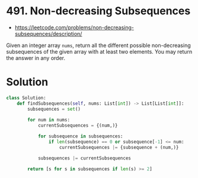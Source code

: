 # 491. Non-decreasing Subsequences

- https://leetcode.com/problems/non-decreasing-subsequences/description/

Given an integer array `nums`, return all the different possible non-decreasing subsequences of the given array with at least two elements. You may return the answer in any order.

# Solution

```python
class Solution:
    def findSubsequences(self, nums: List[int]) -> List[List[int]]:
        subsequences = set()
        
        for num in nums:
            currentSubsequences = {(num,)}

            for subsequence in subsequences:
                if len(subsequence) == 0 or subsequence[-1] <= num:
                    currentSubsequences |= {subsequence + (num,)}

            subsequences |= currentSubsequences

        return [s for s in subsequences if len(s) >= 2]

```